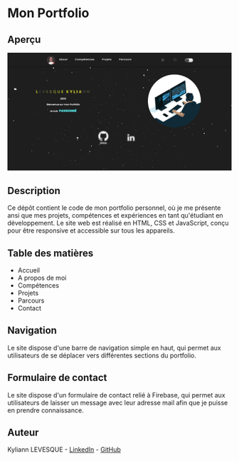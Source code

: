 # Mon Portfolio

## Aperçu

![Aperçu du site](./IMAGES/Aperçu.PNG)

## Description

Ce dépôt contient le code de mon portfolio personnel, où je me présente ansi que mes projets, compétences et expériences en tant qu'étudiant en développement. Le site web est réalisé en HTML, CSS et JavaScript, conçu pour être responsive et accessible sur tous les appareils.

## Table des matières

- Accueil
- A propos de moi
- Compétences
- Projets
- Parcours
- Contact

## Navigation

Le site dispose d'une barre de navigation simple en haut, qui permet aux utilisateurs de se déplacer vers différentes sections du portfolio.

## Formulaire de contact

Le site dispose d'un formulaire de contact relié à Firebase, qui permet aux utilisateurs de laisser un message avec leur adresse mail afin que je puisse en prendre connaissance.

## Auteur

Kyliann LEVESQUE - [LinkedIn](https://www.linkedin.com/in/kyliann-levesque-87711a277/) - [GitHub](https://github.com/IKLSI)

